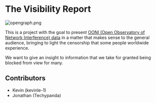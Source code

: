 # The Visibility Report

![opengraph.png](https://i.imgur.com/nITF2hL.png)

This is a project with the goal to present [OONI (Open Observatory of Network Interference) data](https://ooni.org/data/) in a matter that makes sense to the general audience, bringing to light the censorship that some people worldwide experience.

We want to give an insight to information that we take for granted being blocked from view for many.

## Contributors

- Kevin (kevinle-1)
- Jonathan (Techypanda)
